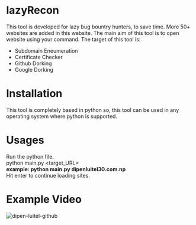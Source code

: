 # lazyRecon
This tool is developed for lazy bug bountry hunters, to save time. More 50+ websites are added in this website. The main aim of this tool is to open website using your command. The target of this tool is:
- Subdomain Eneumeration 
- Certificate Checker
- Github Dorking 
- Google Dorking 

# Installation
  This tool is completely based in python so, this tool can be used in any operating system where python is supported.

# Usages
 Run the python file. <br>
 python main.py <target_URL> <br>
 <b>example: python main.py dipenluitel30.com.np</b> <br>
 Hit enter to continue loading sites.<br>
 
# Example Video
![dipen-luitel-github](https://user-images.githubusercontent.com/46955586/199149679-e0e15eff-3e72-4437-a766-b3c51cc95305.gif)
